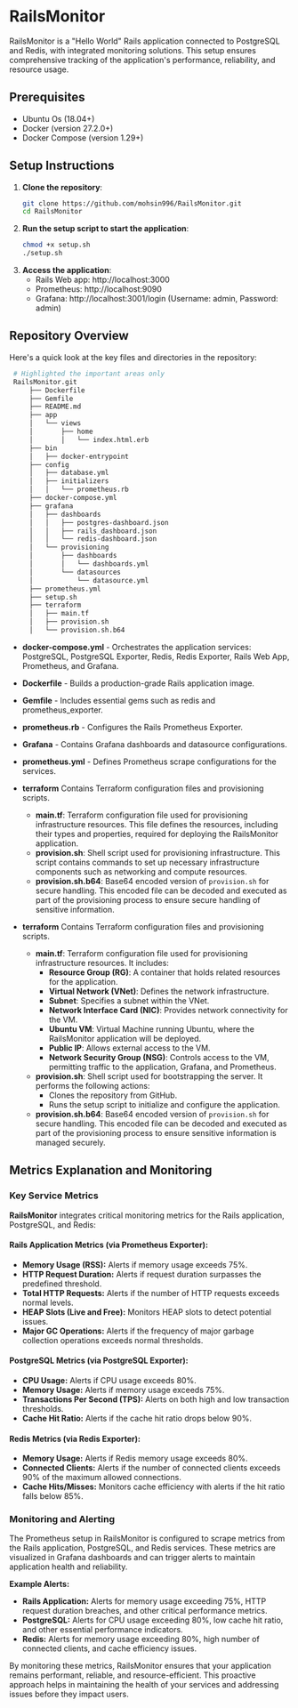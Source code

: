 # RailsMonitor
RailsMonitor is a "Hello World" Rails application connected to PostgreSQL and Redis, with integrated monitoring solutions. This setup ensures comprehensive tracking of the application's performance, reliability, and resource usage.


## Prerequisites
- Ubuntu Os (18.04+)
- Docker (version 27.2.0+)
- Docker Compose (version 1.29+)


## Setup Instructions

1. **Clone the repository**:
   ```bash
   git clone https://github.com/mohsin996/RailsMonitor.git
   cd RailsMonitor
   ```
2. **Run the setup script to start the application**:
   ```bash
   chmod +x setup.sh
   ./setup.sh
   ```
3. **Access the application**:
   - Rails Web app: http://localhost:3000
   - Prometheus: http://localhost:9090
   - Grafana: http://localhost:3001/login (Username: admin, Password: admin)

## Repository Overview
Here's a quick look at the key files and directories in the repository:
   ```bash
    # Highlighted the important areas only
    RailsMonitor.git
        ├── Dockerfile
        ├── Gemfile
        ├── README.md
        ├── app
        │   └── views
        │       ├── home
        │       │   └── index.html.erb
        ├── bin
        │   ├── docker-entrypoint
        ├── config
        │   ├── database.yml
        │   ├── initializers
        │   │   └── prometheus.rb
        ├── docker-compose.yml
        ├── grafana
        │   ├── dashboards
        │   │   ├── postgres-dashboard.json
        │   │   ├── rails_dashboard.json
        │   │   └── redis-dashboard.json
        │   └── provisioning
        │       ├── dashboards
        │       │   └── dashboards.yml
        │       └── datasources
        │           └── datasource.yml
        ├── prometheus.yml
        ├── setup.sh
        ├── terraform
        │   ├── main.tf
        │   ├── provision.sh
        │   └── provision.sh.b64
```
- **docker-compose.yml** - Orchestrates the application services: PostgreSQL, PostgreSQL Exporter, Redis, Redis Exporter, Rails Web App, Prometheus, and Grafana.
- **Dockerfile** - Builds a production-grade Rails application image.
- **Gemfile** - Includes essential gems such as redis and prometheus_exporter.
- **prometheus.rb** - Configures the Rails Prometheus Exporter.
- **Grafana** -   Contains Grafana dashboards and datasource configurations.
- **prometheus.yml** - Defines Prometheus scrape configurations for the services.
- **terraform** Contains Terraform configuration files and provisioning scripts.
  - **main.tf**: Terraform configuration file used for provisioning infrastructure resources. This file defines the resources, including their types and properties, required for deploying the RailsMonitor application.
  - **provision.sh**: Shell script used for provisioning infrastructure. This script contains commands to set up necessary infrastructure components such as networking and compute resources.
  - **provision.sh.b64**: Base64 encoded version of `provision.sh` for secure handling. This encoded file can be decoded and executed as part of the provisioning process to ensure secure handling of sensitive information.

- **terraform** Contains Terraform configuration files and provisioning scripts.
  - **main.tf**: Terraform configuration file used for provisioning infrastructure resources. It includes:
    - **Resource Group (RG)**: A container that holds related resources for the application.
    - **Virtual Network (VNet)**: Defines the network infrastructure.
    - **Subnet**: Specifies a subnet within the VNet.
    - **Network Interface Card (NIC)**: Provides network connectivity for the VM.
    - **Ubuntu VM**: Virtual Machine running Ubuntu, where the RailsMonitor application will be deployed.
    - **Public IP**: Allows external access to the VM.
    - **Network Security Group (NSG)**: Controls access to the VM, permitting traffic to the application, Grafana, and Prometheus.
  - **provision.sh**: Shell script used for bootstrapping the server. It performs the following actions:
    - Clones the repository from GitHub.
    - Runs the setup script to initialize and configure the application.
  - **provision.sh.b64**: Base64 encoded version of `provision.sh` for secure handling. This encoded file can be decoded and executed as part of the provisioning process to ensure sensitive information is managed securely.


## Metrics Explanation and Monitoring

### Key Service Metrics

**RailsMonitor** integrates critical monitoring metrics for the Rails application, PostgreSQL, and Redis:

#### Rails Application Metrics (via Prometheus Exporter):
- **Memory Usage (RSS):** Alerts if memory usage exceeds 75%.
- **HTTP Request Duration:** Alerts if request duration surpasses the predefined threshold.
- **Total HTTP Requests:** Alerts if the number of HTTP requests exceeds normal levels.
- **HEAP Slots (Live and Free):** Monitors HEAP slots to detect potential issues.
- **Major GC Operations:** Alerts if the frequency of major garbage collection operations exceeds normal thresholds.

#### PostgreSQL Metrics (via PostgreSQL Exporter):
- **CPU Usage:** Alerts if CPU usage exceeds 80%.
- **Memory Usage:** Alerts if memory usage exceeds 75%.
- **Transactions Per Second (TPS):** Alerts on both high and low transaction thresholds.
- **Cache Hit Ratio:** Alerts if the cache hit ratio drops below 90%.

#### Redis Metrics (via Redis Exporter):
- **Memory Usage:** Alerts if Redis memory usage exceeds 80%.
- **Connected Clients:** Alerts if the number of connected clients exceeds 90% of the maximum allowed connections.
- **Cache Hits/Misses:** Monitors cache efficiency with alerts if the hit ratio falls below 85%.

### Monitoring and Alerting

The Prometheus setup in RailsMonitor is configured to scrape metrics from the Rails application, PostgreSQL, and Redis services. These metrics are visualized in Grafana dashboards and can trigger alerts to maintain application health and reliability.

**Example Alerts:**
- **Rails Application:** Alerts for memory usage exceeding 75%, HTTP request duration breaches, and other critical performance metrics.
- **PostgreSQL:** Alerts for CPU usage exceeding 80%, low cache hit ratio, and other essential performance indicators.
- **Redis:** Alerts for memory usage exceeding 80%, high number of connected clients, and cache efficiency issues.

By monitoring these metrics, RailsMonitor ensures that your application remains performant, reliable, and resource-efficient. This proactive approach helps in maintaining the health of your services and addressing issues before they impact users.

